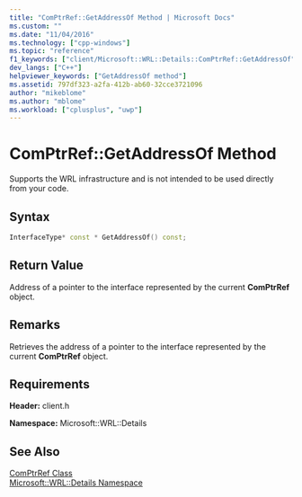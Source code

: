 ```yaml
---
title: "ComPtrRef::GetAddressOf Method | Microsoft Docs"
ms.custom: ""
ms.date: "11/04/2016"
ms.technology: ["cpp-windows"]
ms.topic: "reference"
f1_keywords: ["client/Microsoft::WRL::Details::ComPtrRef::GetAddressOf"]
dev_langs: ["C++"]
helpviewer_keywords: ["GetAddressOf method"]
ms.assetid: 797df323-a2fa-412b-ab60-32cce3721096
author: "mikeblome"
ms.author: "mblome"
ms.workload: ["cplusplus", "uwp"]
---
```

# ComPtrRef::GetAddressOf Method

Supports the WRL infrastructure and is not intended to be used directly from your code.

## Syntax

```cpp
InterfaceType* const * GetAddressOf() const;
```

## Return Value

Address of a pointer to the interface represented by the current **ComPtrRef** object.

## Remarks

Retrieves the address of a pointer to the interface represented by the current **ComPtrRef** object.

## Requirements

**Header:** client.h

**Namespace:** Microsoft::WRL::Details

## See Also

[ComPtrRef Class](../windows/comptrref-class.md)  
[Microsoft::WRL::Details Namespace](../windows/microsoft-wrl-details-namespace.md)